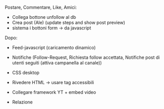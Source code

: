 Postare, Commentare, Like, Amici:
- Collega bottone unfollow al db
- Crea post (Ale) (update steps and show post preview)
- sistema i bottoni form -> da javascript

Dopo:

- Feed-javascript (caricamento dinamico)

- Notifiche (Follow-Request, Richiesta follow accettata, Notifiche post di utenti seguiti (attiva campanella al canale))

- CSS desktop
- Rivedere HTML -> usare tag accessibili

- Collegare framework YT + embed video
- Relazione